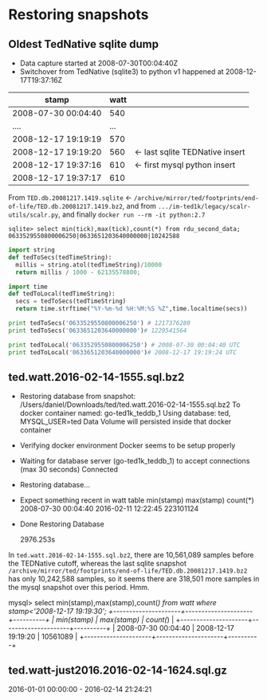 # Restoring snapshots

## Oldest TedNative sqlite dump

- Data capture started at 2008-07-30T00:04:40Z
- Switchover from TedNative (sqlite3) to python v1 happened at 2008-12-17T19:37:16Z

| stamp               | watt |                                 |
| ------------------- | ---- | ------------------------------- |
| 2008-07-30 00:04:40 | 540  |
| ....                | ...  |
| 2008-12-17 19:19:19 | 570  |
| 2008-12-17 19:19:20 | 560  | <- last sqlite TEDNative insert |
| 2008-12-17 19:37:16 | 610  | <- first mysql python insert    |
| 2008-12-17 19:37:17 | 610  |

From `TED.db.20081217.1419.sqlite` <- `/archive/mirror/ted/footprints/end-of-life/TED.db.20081217.1419.bz2`,
and from `.../im-ted1k/legacy/scalr-utils/scalr.py`,
and finally `docker run --rm -it python:2.7`

```sqlite
sqlite> select min(tick),max(tick),count(*) from rdu_second_data;
0633529550800006250|0633651203640000000|10242588
```

```python
import string
def tedToSecs(tedTimeString):
  millis = string.atol(tedTimeString)/10000
  return millis / 1000 - 62135578800;

import time
def tedToLocal(tedTimeString):
  secs = tedToSecs(tedTimeString)
  return time.strftime("%Y-%m-%d %H:%M:%S %Z",time.localtime(secs))

print tedToSecs('0633529550800006250') # 1217376280
print tedToSecs('0633651203640000000')# 1229541564

print tedToLocal('0633529550800006250') # 2008-07-30 00:04:40 UTC
print tedToLocal('0633651203640000000')# 2008-12-17 19:19:24 UTC
```

## ted.watt.2016-02-14-1555.sql.bz2

- Restoring database from snapshot: /Users/daniel/Downloads/ted/ted.watt.2016-02-14-1555.sql.bz2
  To docker container named: go-ted1k_teddb_1
  Using database: ted, MYSQL_USER=ted
  Data Volume will persisted inside that docker container

- Verifying docker environment
  Docker seems to be setup properly

- Waiting for database server (go-ted1k_teddb_1) to accept connections (max 30 seconds)
  Connected
- Restoring database...

- Expect something recent in watt table
  min(stamp) max(stamp) count(\*)
  2008-07-30 00:04:40 2016-02-11 12:22:45 223101124

- Done Restoring Database

  2976.253s

In `ted.watt.2016-02-14-1555.sql.bz2`, there are 10,561,089 samples before the TEDNative cutoff,
whereas the last sqlite snapshot `/archive/mirror/ted/footprints/end-of-life/TED.db.20081217.1419.bz2` has only 10,242,588 samples, so it seems there are 318,501 more samples in the mysql snapshot over this period. Hmm.

mysql> select min(stamp),max(stamp),count(_) from watt where stamp<'2008-12-17 19:19:30';
+---------------------+---------------------+----------+
| min(stamp) | max(stamp) | count(_) |
+---------------------+---------------------+----------+
| 2008-07-30 00:04:40 | 2008-12-17 19:19:20 | 10561089 |
+---------------------+---------------------+----------+

## ted.watt-just2016.2016-02-14-1624.sql.gz

2016-01-01 00:00:00 - 2016-02-14 21:24:21
